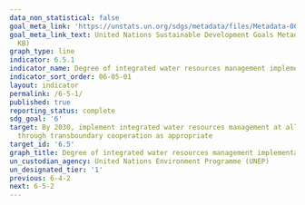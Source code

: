 ```yaml
---
data_non_statistical: false
goal_meta_link: 'https://unstats.un.org/sdgs/metadata/files/Metadata-06-05-01.pdf '
goal_meta_link_text: United Nations Sustainable Development Goals Metadata (PDF 410
  KB)
graph_type: line
indicator: 6.5.1
indicator_name: Degree of integrated water resources management implementation (0-100)
indicator_sort_order: 06-05-01
layout: indicator
permalink: /6-5-1/
published: true
reporting_status: complete
sdg_goal: '6'
target: By 2030, implement integrated water resources management at all levels, including
  through transboundary cooperation as appropriate
target_id: '6.5'
graph_title: Degree of integrated water resources management implementation (0-100)
un_custodian_agency: United Nations Environment Programme (UNEP)
un_designated_tier: '1'
previous: 6-4-2
next: 6-5-2
---
```


